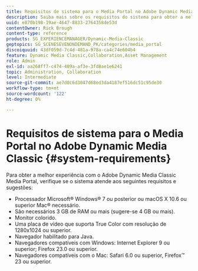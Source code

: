 ```yaml
---
title: Requisitos de sistema para o Media Portal no Adobe Dynamic Media Classic
description: Saiba mais sobre os requisitos do sistema para obter a melhor experiência usando o Media Portal no Adobe Dynamic Media Classic.
uuid: e870b198-19ae-4647-8833-2764358de53d
contentOwner: Rick Brough
content-type: reference
products: SG_EXPERIENCEMANAGER/Dynamic-Media-Classic
geptopics: SG_SCENESEVENONDEMAND_PK/categories/media_portal
discoiquuid: 43df059d-7c4d-481a-978a-ca4c74e604b4
feature: Dynamic Media Classic,Collaboration,Asset Management
role: Admin
exl-id: aa268ff7-c474-409a-af3e-3fd8ae1e6241
topic: Administration, Collaboration
level: Intermediate
source-git-commit: ae7d0c6d3047d68ed3da4187ef516dc51c95de30
workflow-type: tm+mt
source-wordcount: '122'
ht-degree: 0%

---
```


# Requisitos de sistema para o Media Portal no Adobe Dynamic Media Classic {#system-requirements}

Para obter a melhor experiência com o Adobe Dynamic Media Classic Media Portal, verifique se o sistema atende aos seguintes requisitos e sugestões:

* Processador Microsoft® Windows® 7 ou posterior ou macOS X 10.6 ou superior Mac® necessário.
* São necessários 3 GB de RAM ou mais (sugere-se 4 GB ou mais).
* Monitor colorido.
* Uma placa de vídeo que suporta True Color com resolução de 1280x1024 ou superior.
* Navegador habilitado para Java.
* Navegadores compatíveis com Windows: Internet Explorer 9 ou superior; Firefox 23.0 ou superior.
* Navegadores compatíveis com o Mac: Safari 6.0 ou superior, Firefox™ 23 ou superior.

